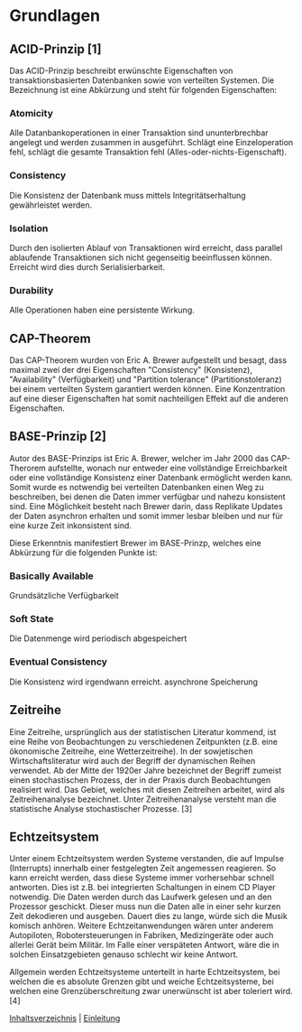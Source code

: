 # Grundlagen
## ACID-Prinzip [1]
Das ACID-Prinzip beschreibt erwünschte Eigenschaften von transaktionsbasierten Datenbanken sowie von verteilten Systemen. Die Bezeichnung ist eine Abkürzung und steht für folgenden Eigenschaften:

### Atomicity
Alle Datanbankoperationen in einer Transaktion sind ununterbrechbar angelegt und werden zusammen in  ausgeführt. Schlägt eine Einzeloperation fehl, schlägt die gesamte Transaktion fehl (Alles-oder-nichts-Eigenschaft).

### Consistency
Die Konsistenz der Datenbank muss mittels Integritätserhaltung gewährleistet werden.

### Isolation
Durch den isolierten Ablauf von Transaktionen wird erreicht, dass parallel ablaufende Transaktionen sich nicht gegenseitig beeinflussen können. Erreicht wird dies durch Serialisierbarkeit.

### Durability
Alle Operationen haben eine persistente Wirkung.

## CAP-Theorem
Das CAP-Theorem wurden von Eric A. Brewer aufgestellt und besagt, dass maximal zwei der drei Eigenschaften "Consistency" (Konsistenz), "Availability" (Verfügbarkeit) und "Partition tolerance" (Partitionstoleranz) bei einem verteilten System garantiert werden können. Eine Konzentration auf eine dieser Eigenschaften hat somit nachteiligen Effekt auf die anderen Eigenschaften.

## BASE-Prinzip [2]
Autor des BASE-Prinzips ist Eric A. Brewer, welcher im Jahr 2000 das CAP-Therorem aufstellte, wonach nur entweder eine vollständige Erreichbarkeit oder eine vollständige Konsistenz einer Datenbank ermöglicht werden kann. Somit wurde es notwendig bei verteilten Datenbanken einen Weg zu beschreiben, bei denen die Daten immer verfügbar und nahezu konsistent sind. Eine Möglichkeit besteht nach Brewer darin, dass Replikate Updates der Daten asynchron erhalten und somit immer lesbar bleiben und nur für eine kurze Zeit inkonsistent sind.

Diese Erkenntnis manifestiert Brewer im BASE-Prinzp, welches eine Abkürzung für die folgenden Punkte ist:

### Basically Available
Grundsätzliche Verfügbarkeit

### Soft State
Die Datenmenge wird periodisch abgespeichert

### Eventual Consistency
Die Konsistenz wird irgendwann erreicht. asynchrone Speicherung



## Zeitreihe
Eine Zeitreihe, ursprünglich aus der statistischen Literatur kommend, ist eine Reihe von Beobachtungen zu verschiedenen Zeitpunkten (z.B. eine ökonomische Zeitreihe, eine Wetterzeitreihe). In der sowjetischen Wirtschaftsliteratur wird auch der Begriff der dynamischen Reihen verwendet. Ab der Mitte der 1920er Jahre bezeichnet der Begriff zumeist einen stochastischen Prozess, der in der Praxis durch Beobachtungen realisiert wird. Das Gebiet, welches mit diesen Zeitreihen arbeitet, wird als Zeitreihenanalyse bezeichnet. Unter Zeitreihenanalyse versteht man die statistische Analyse stochastischer Prozesse. [3]


## Echtzeitsystem
Unter einem Echtzeitsystem werden Systeme verstanden, die auf Impulse (Interrupts) innerhalb einer festgelegten Zeit angemessen reagieren. So kann erreicht werden, dass diese Systeme immer vorhersehbar schnell antworten. Dies ist z.B. bei integrierten Schaltungen in einem CD Player notwendig. Die Daten werden durch das Laufwerk gelesen und an den Prozessor geschickt. Dieser muss nun die Daten alle in einer sehr kurzen Zeit dekodieren und ausgeben. Dauert dies zu lange, würde sich die Musik komisch anhören.
Weitere Echtzeitanwendungen wären unter anderem Autopiloten, Robotersteuerungen in Fabriken, Medizingeräte oder auch allerlei Gerät beim Militär.
Im Falle einer verspäteten Antwort, wäre die in solchen Einsatzgebieten genauso schlecht wir keine Antwort.

Allgemein werden Echtzeitsysteme unterteilt in harte Echtzeitsystem, bei welchen die es absolute Grenzen gibt und weiche Echtzeitsysteme, bei welchen eine Grenzüberschreitung zwar unerwünscht ist aber toleriert wird. [4]


[Inhaltsverzeichnis](02_toc.md) | [Einleitung](03_2_einleitung.md)
